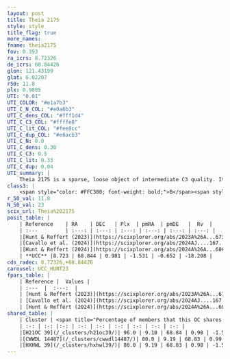 ```yaml
---
layout: post
title: Theia 2175
style: style
title_flag: true
more_names: 
fname: theia2175
fov: 0.393
ra_icrs: 8.72326
de_icrs: 68.84426
glon: 121.43199
glat: 6.02207
r50: 11.8
plx: 0.9805
UTI: "0.01"
UTI_COLOR: "#e1a7b3"
UTI_C_N_COL: "#e0a6b3"
UTI_C_dens_COL: "#fff1d4"
UTI_C_C3_COL: "#ffffe8"
UTI_C_lit_COL: "#fee8cc"
UTI_C_dup_COL: "#e6acb3"
UTI_C_N: 0.0
UTI_C_dens: 0.38
UTI_C_C3: 0.5
UTI_C_lit: 0.33
UTI_C_dup: 0.04
UTI_summary: |
    Theia 2175 is a sparse, loose object of intermediate C3 quality. It was recently reported in the literature.<br><br><span style="color: #99180f; font-weight: bold;">Warning: </span>This is very likely a duplicate object, which shares a large percentage of members with at least one previously reported entry.<br><br><span style="color: #99180f; font-weight: bold;">Warning: </span>contains less than 25 stars with <i>P>0.5</i> estimated.
class3: |
    <span style="color: #FFC300; font-weight: bold;">B</span><span style="color: #FFC300; font-weight: bold;">B</span>
r_50_val: 11.8
N_50_val: 23
scix_url: Theia%202175
posit_table: |
    | Reference    | RA    | DEC   | Plx  | pmRA  | pmDE   |  Rv  |
    | :---         | :---: | :---: | :---: | :---: | :---: | :---: |
    |[Hunt & Reffert (2023)](https://scixplorer.org/abs/2023A%26A...673A.114H) | 8.571 | 68.864 | 0.98 | -1.566 | -0.663 | -17.41 |
    |[Cavallo et al. (2024)](https://scixplorer.org/abs/2024AJ....167...12C) | 8.926 | 68.847 | 0.987 | -- | -- | -- |
    |[Hunt & Reffert (2024)](https://scixplorer.org/abs/2024A%26A...686A..42H) | 8.571 | 68.864 | 0.98 | -1.566 | -0.663 | -17.41 |
    | **UCC** |8.723 | 68.844 | 0.981 | -1.531 | -0.652 | -18.208 | 
cds_radec: 8.72326,+68.84426
carousel: UCC_HUNT23
fpars_table: |
    | Reference |  Values |
    | :---  |  :---:  |
    | [Hunt & Reffert (2023)](https://scixplorer.org/abs/2023A%26A...673A.114H) | `AV50=2.103, diffAV50=0.716, MOD50=9.942, logAge50=7.951` |
    | [Cavallo et al. (2024)](https://scixplorer.org/abs/2024AJ....167...12C) | `AV50=1.87, dMod50=10.32, logAge50=7.77, [Fe/H]50=0.88` |
    | [Hunt & Reffert (2024)](https://scixplorer.org/abs/2024A%26A...686A..42H) | `MassJ=112.638` |
shared_table: |
    | Cluster | <span title="Percentage of members that this OC shares with the ones listed">%</span>   | RA   | DEC   | Plx   | pmRA  | pmDE  | Rv | UTI |
    | :-: | :-: |:-: | :-: | :-: | :-: | :-: | :-: | :-: |
    |[H21OC 39](/_clusters/h21oc39/)| 96.0 | 9.18 | 68.84 | 0.98 | -1.51 | -0.63 | -20.13 |0.07 |
    |[CWWDL 14487](/_clusters/cwwdl14487/)| 80.0 | 9.19 | 68.83 | 0.99 | -1.51 | -0.63 | -16.4 |0.0 |
    |[HXHWL 39](/_clusters/hxhwl39/)| 80.0 | 9.19 | 68.83 | 0.98 | -1.51 | -0.63 | -16.4 |0.13 |
---
```


